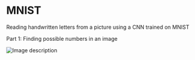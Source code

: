 # MNIST
Reading handwritten letters from a picture using a CNN trained on MNIST

Part 1: Finding possible numbers in an image


![Image description](link-to-image)
